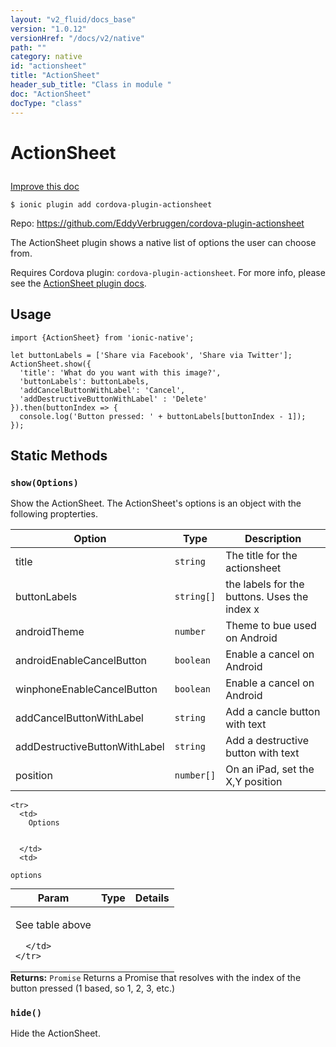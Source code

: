 ```yaml
---
layout: "v2_fluid/docs_base"
version: "1.0.12"
versionHref: "/docs/v2/native"
path: ""
category: native
id: "actionsheet"
title: "ActionSheet"
header_sub_title: "Class in module "
doc: "ActionSheet"
docType: "class"
---
```









<h1 class="api-title">


ActionSheet






</h1>

<a class="improve-v2-docs" href='http://github.com/driftyco/ionic-native/edit/master/src/plugins/actionsheet.ts#L0'>
Improve this doc
</a>





<!-- decorators -->

<pre><code>$ ionic plugin add cordova-plugin-actionsheet</code></pre>
<p>Repo:
<a href="https://github.com/EddyVerbruggen/cordova-plugin-actionsheet">
https://github.com/EddyVerbruggen/cordova-plugin-actionsheet
</a>
</p>

<!-- description -->

<p>The ActionSheet plugin shows a native list of options the user can choose from.</p>
<p>Requires Cordova plugin: <code>cordova-plugin-actionsheet</code>. For more info, please see the <a href="https://github.com/phonegap/phonegap-plugin-barcodescanner">ActionSheet plugin docs</a>.</p>

<!-- @usage tag -->

<h2>Usage</h2>

<pre><code class="lang-ts">import {ActionSheet} from &#39;ionic-native&#39;;

let buttonLabels = [&#39;Share via Facebook&#39;, &#39;Share via Twitter&#39;];
ActionSheet.show({
  &#39;title&#39;: &#39;What do you want with this image?&#39;,
  &#39;buttonLabels&#39;: buttonLabels,
  &#39;addCancelButtonWithLabel&#39;: &#39;Cancel&#39;,
  &#39;addDestructiveButtonWithLabel&#39; : &#39;Delete&#39;
}).then(buttonIndex =&gt; {
  console.log(&#39;Button pressed: &#39; + buttonLabels[buttonIndex - 1]);
});
</code></pre>




<!-- @property tags -->
<h2>Static Methods</h2>
<div id="show"></div>
<h3><code>show(Options)</code>
  
</h3>

Show the ActionSheet. The ActionSheet's options is an object with the following propterties.

| Option                        | Type      | Description                                  |
|-------------------------------|-----------|----------------------------------------------|
| title                         |`string`   | The title for the actionsheet                |
| buttonLabels                  |`string[]` | the labels for the buttons. Uses the index x |
| androidTheme                  |`number`   | Theme to bue used on Android                 |
| androidEnableCancelButton     |`boolean`  | Enable a cancel on Android                   |
| winphoneEnableCancelButton    |`boolean`  | Enable a cancel on Android                   |
| addCancelButtonWithLabel      |`string`   | Add a cancle button with text                |
| addDestructiveButtonWithLabel |`string`   | Add a destructive button with text           |
| position                      |`number[]` | On an iPad, set the X,Y position             |



<table class="table param-table" style="margin:0;">
  <thead>
    <tr>
      <th>Param</th>
      <th>Type</th>
      <th>Details</th>
    </tr>
  </thead>
  <tbody>
    
    <tr>
      <td>
        Options
        
        
      </td>
      <td>
        
  <code>options</code>
      </td>
      <td>
        <p>See table above</p>

        
      </td>
    </tr>
    
  </tbody>
</table>





<div class="return-value" markdown="1">
<i class="icon ion-arrow-return-left"></i>
<b>Returns:</b> 
  <code>Promise</code> Returns a Promise that resolves with the index of the
  button pressed (1 based, so 1, 2, 3, etc.)
</div>



<div id="hide"></div>
<h3><code>hide()</code>
  
</h3>

Hide the ActionSheet.











<!-- methods on the class --><!-- related link --><!-- end content block -->


<!-- end body block -->

